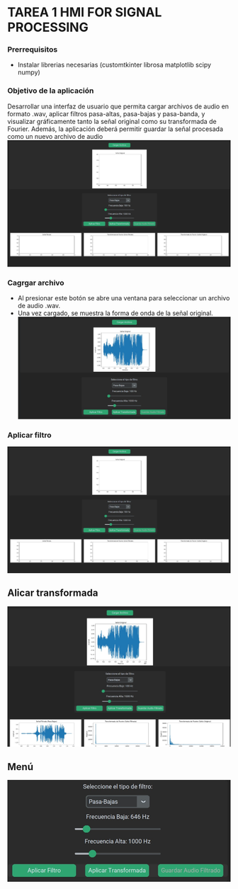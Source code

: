 # TAREA 1 HMI FOR SIGNAL PROCESSING 
### Prerrequisitos 
- Instalar librerias necesarias (customtkinter librosa matplotlib scipy numpy)
### Objetivo de la aplicación 
Desarrollar una interfaz de usuario que permita cargar archivos de audio en formato .wav, aplicar filtros pasa-altas, pasa-bajas y pasa-banda, y visualizar gráficamente tanto la señal original como su transformada de Fourier. Además, la aplicación deberá permitir guardar la señal procesada como un nuevo archivo de audio
![alt text](image.png)
### Cagrgar archivo 
- Al presionar este botón se abre una ventana para seleccionar un archivo de audio .wav.
- Una vez cargado, se muestra la forma de onda de la señal original.
![alt text](image-1.png)

### Aplicar filtro 
![alt text](image-2.png)
## Alicar transformada 
![alt text](image-3.png)
## Menú 
![alt text](image-4.png)
